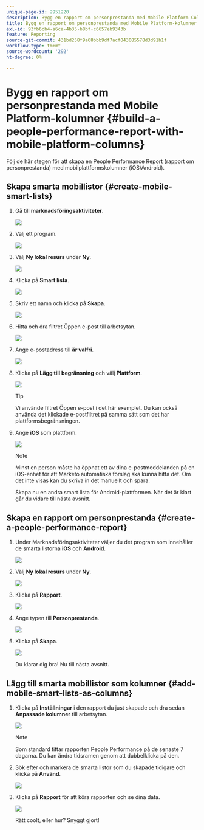 ```yaml
---
unique-page-id: 2951220
description: Bygg en rapport om personprestanda med Mobile Platform Columns - Marketo Docs - produktdokumentation
title: Bygg en rapport om personprestanda med Mobile Platform-kolumner
exl-id: 93fb6cb4-a6ca-4b35-b8bf-c6657eb9343b
feature: Reporting
source-git-commit: 431bd258f9a68bbb9df7acf043085578d3d91b1f
workflow-type: tm+mt
source-wordcount: '292'
ht-degree: 0%

---
```


# Bygg en rapport om personprestanda med Mobile Platform-kolumner {#build-a-people-performance-report-with-mobile-platform-columns}

Följ de här stegen för att skapa en People Performance Report (rapport om personprestanda) med mobilplattformskolumner (iOS/Android).

## Skapa smarta mobillistor {#create-mobile-smart-lists}

1. Gå till **marknadsföringsaktiviteter**.

   ![](assets/ma.png)

1. Välj ett program.

   ![](assets/two-1.png)

1. Välj **Ny lokal resurs** under **Ny**.

   ![](assets/three-1.png)

1. Klicka på **Smart lista**.

   ![](assets/four-1.png)

1. Skriv ett namn och klicka på **Skapa**.

   ![](assets/five-1.png)

1. Hitta och dra filtret Öppen e-post till arbetsytan.

   ![](assets/six-1.png)

1. Ange e-postadress till **är valfri**.

   ![](assets/seven.png)

1. Klicka på **Lägg till begränsning** och välj **Plattform**.

   ![](assets/eight.png)

   >[!TIP]
   >
   >Vi använde filtret Öppen e-post i det här exemplet. Du kan också använda det klickade e-postfiltret på samma sätt som det har plattformsbegränsningen.

1. Ange **iOS** som plattform.

   ![](assets/nine.png)

   >[!NOTE]
   >
   >Minst en person måste ha öppnat ett av dina e-postmeddelanden på en iOS-enhet för att Marketo automatiska förslag ska kunna hitta det. Om det inte visas kan du skriva in det manuellt och spara.

   Skapa nu en andra smart lista för Android-plattformen. När det är klart går du vidare till nästa avsnitt.

## Skapa en rapport om personprestanda {#create-a-people-performance-report}

1. Under Marknadsföringsaktiviteter väljer du det program som innehåller de smarta listorna **iOS** och **Android**.

   ![](assets/ten.png)

1. Välj **Ny lokal resurs** under **Ny**.

   ![](assets/eleven.png)

1. Klicka på **Rapport**.

   ![](assets/twelve.png)

1. Ange typen till **Personprestanda**.

   ![](assets/thirteen.png)

1. Klicka på **Skapa**.

   ![](assets/fourteen.png)

   Du klarar dig bra! Nu till nästa avsnitt.

## Lägg till smarta mobillistor som kolumner {#add-mobile-smart-lists-as-columns}

1. Klicka på **Inställningar** i den rapport du just skapade och dra sedan **Anpassade kolumner** till arbetsytan.

   ![](assets/fifteen.png)

   >[!NOTE]
   >
   >Som standard tittar rapporten People Performance på de senaste 7 dagarna. Du kan ändra tidsramen genom att dubbelklicka på den.

1. Sök efter och markera de smarta listor som du skapade tidigare och klicka på **Använd**.

   ![](assets/sixteen.png)

1. Klicka på **Rapport** för att köra rapporten och se dina data.

   ![](assets/seventeen.png)

   Rätt coolt, eller hur? Snyggt gjort!
